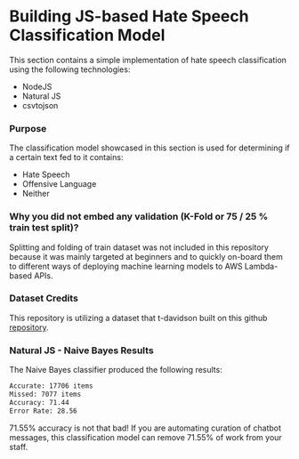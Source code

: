 # Building JS-based Hate Speech Classification Model

This section contains a simple implementation of hate speech classification using the following technologies:

- NodeJS
- Natural JS
- csvtojson

### Purpose

The classification model showcased in this section is used for determining if a certain text fed to it contains:

- Hate Speech
- Offensive Language
- Neither

### Why you did not embed any validation (K-Fold or 75 / 25 % train test split)?

Splitting and folding of train dataset was not included in this repository because it was mainly targeted at beginners and to quickly on-board them to different ways of deploying machine learning models to AWS Lambda-based APIs.

### Dataset Credits

This repository is utilizing a dataset that t-davidson built on this github [repository](https://github.com/t-davidson/hate-speech-and-offensive-language).

### Natural JS - Naive Bayes Results

The Naive Bayes classifier produced the following results:

```txt
Accurate: 17706 items
Missed: 7077 items
Accuracy: 71.44
Error Rate: 28.56
```

71.55% accuracy is not that bad! If you are automating curation of chatbot messages, this classification model can remove 71.55% of work from your staff.
